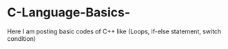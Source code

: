 # C-Language-Basics-
Here I am posting basic codes of C++ like (Loops, if-else statement, switch condition)

